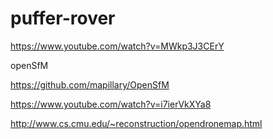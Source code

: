 # puffer-rover


https://www.youtube.com/watch?v=MWkp3J3CErY

openSfM

https://github.com/mapillary/OpenSfM

https://www.youtube.com/watch?v=i7ierVkXYa8

http://www.cs.cmu.edu/~reconstruction/opendronemap.html
